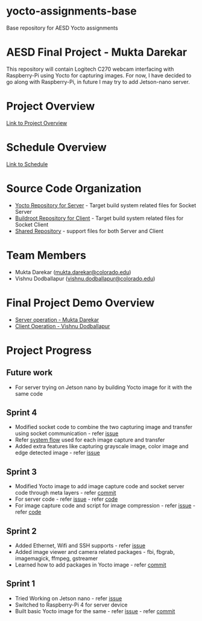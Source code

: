 # yocto-assignments-base
Base repository for AESD Yocto assignments

# AESD Final Project - Mukta Darekar
This repository will contain Logitech C270 webcam interfacing with Raspberry-Pi using Yocto for capturing images.
For now, I have decided to go along with Raspberry-Pi, in future I may try to add Jetson-nano server. 

# Project Overview
[Link to Project Overview](https://github.com/cu-ecen-aeld/final-project-vido2373/wiki/Project-Overview)

# Schedule Overview
[Link to Schedule](https://github.com/cu-ecen-aeld/final-project-vido2373/wiki/Final-Project-Assignment-Schedule-Page)

# Source Code Organization
* [Yocto Repository for Server](https://github.com/cu-ecen-aeld/final-project-MuktaDarekar.git) - Target build system related files for Socket Server
* [Buildroot Repository for Client](https://github.com/cu-ecen-aeld/final-project-vido2373.git) - Target build system related files for Socket Client
* [Shared Repository](https://github.com/cu-ecen-aeld/final-project-support-vishnu-mukta.git) - support files for both Server and Client

# Team Members
* Mukta Darekar (mukta.darekar@colorado.edu)
* Vishnu Dodballapur (vishnu.dodballapur@colorado.edu)

# Final Project Demo Overview
* [Server operation - Mukta Darekar](https://github.com/cu-ecen-aeld/final-project-MuktaDarekar/wiki/AESD-final-project-Demo)
* [Client Operation - Vishnu Dodballapur](https://github.com/cu-ecen-aeld/final-project-vido2373/wiki/Vishnu's-Final-Project-Video)

# Project Progress

## Future work
* For server trying on Jetson nano by building Yocto image for it with the same code

## Sprint 4
* Modified socket code to combine the two capturing image and transfer using socket communication - refer [issue](https://github.com/cu-ecen-aeld/final-project-MuktaDarekar/issues/8)
* Refer [system flow](https://github.com/cu-ecen-aeld/final-project-MuktaDarekar/blob/master/system%20flow.png) used for each image capture and transfer
* Added extra features like capturing grayscale image, color image and edge detected image - refer [issue](https://github.com/cu-ecen-aeld/final-project-MuktaDarekar/issues/9)

## Sprint 3
* Modified Yocto image to add image capture code and socket server code through meta layers - refer [commit](https://github.com/cu-ecen-aeld/final-project-MuktaDarekar/commit/254efb31974cf43cf25be297e130285680224c7f)
* For server code - refer [issue](https://github.com/cu-ecen-aeld/final-project-MuktaDarekar/issues/6) - refer [code](https://github.com/cu-ecen-aeld/final-project-support-vishnu-mukta/tree/master/socket_server)
* For image capture code and script for image compression - refer [issue](https://github.com/cu-ecen-aeld/final-project-MuktaDarekar/issues/7) - refer [code](https://github.com/cu-ecen-aeld/final-project-support-vishnu-mukta/tree/master/capture_image) 

## Sprint 2
* Added Ethernet, Wifi and SSH supports - refer [issue](https://github.com/cu-ecen-aeld/final-project-MuktaDarekar/issues/5)
* Added image viewer and camera related packages - fbi, fbgrab, imagemagick, ffmpeg, gstreamer 
* Learned how to add packages in Yocto image - refer [commit](https://github.com/cu-ecen-aeld/final-project-MuktaDarekar/commit/e68af3263fcdad0d580c4ec18337356dad5e786d)

## Sprint 1
* Tried Working on Jetson nano - refer [issue](https://github.com/cu-ecen-aeld/final-project-MuktaDarekar/issues/4)
* Switched to Raspberry-Pi 4 for server device
* Built basic Yocto image for the same - refer [issue](https://github.com/cu-ecen-aeld/final-project-MuktaDarekar/issues/1) - refer [commit](https://github.com/cu-ecen-aeld/final-project-MuktaDarekar/commit/3a6ef61d323d1b5b83e20ce6c261d1a12d3d55b4)

